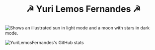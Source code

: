 <h1 align="center"> ☭ Yuri Lemos Fernandes ☭</h1> <br>

<picture>
  <source media="(prefers-color-scheme: light)" srcset="https://user-images.githubusercontent.com/127331396/224400156-9ea96713-cf11-4ba6-bc0f-31fc7c4bb2ed.jpg">
  <img alt="Shows an illustrated sun in light mode and a moon with stars in dark mode." src="https://user-images.githubusercontent.com/127331396/224400156-9ea96713-cf11-4ba6-bc0f-31fc7c4bb2ed.jpg">
</picture>

![YuriLemosFernandes's GitHub stats](https://github-readme-stats.vercel.app/api?username=YuriLemosFernandes&show_icons=true&theme=dark&)  
